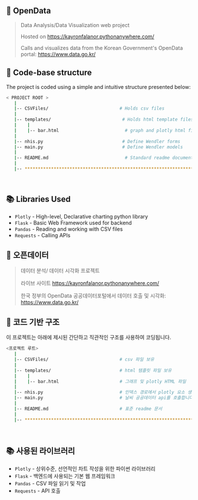 ## 📶 OpenData

> Data Analysis/Data Visualization web project  
> 
> Hosted on https://kayronfalanor.pythonanywhere.com/
> 
> Calls and visualizes data from the Korean Government's OpenData portal: https://www.data.go.kr/

## 📂 Code-base structure

The project is coded using a simple and intuitive structure presented below:

```bash
< PROJECT ROOT >
   |
   |-- CSVFiles/                           # Holds csv files
   |
   |-- templates/                           # Holds html template files
   |    |
   |    |-- bar.html                         # graph and plotly html file
   |
   |-- nhis.py                              # Define Wendler forms
   |-- main.py                              # Define Wendler models
   |
   |-- README.md                             # Standard readme documentation
   |
   |-- ************************************************************************
```

<br />

## 📚 Libraries Used

- `Plotly` - High-level, Declarative charting python library
- `Flask` - Basic Web Framework used for backend
- `Pandas` - Reading and working with CSV files
- `Requests` - Calling APIs

## 📶 오픈데이터

> 데이터 분석/ 데이터 시각화 프로젝트
>
> 라이브 사이트 https://kayronfalanor.pythonanywhere.com/
>
> 한국 정부의 OpenData 공공데이터포털에서 데이터 호출 및 시각화: https://www.data.go.kr/

## 📂 코드 기반 구조

이 프로젝트는 아래에 제시된 간단하고 직관적인 구조를 사용하여 코딩됩니다.

```bash
<프로젝트 루트>
   |
   |-- CSVFiles/                           # csv 파일 보유
   |
   |-- templates/                          # html 템플릿 파일 보유
   |    |
   |    |-- bar.html                       # 그래프 및 plotly HTML 파일
   |
   |-- nhis.py                             # 인덱스 경로에서 plotly 요소 생성
   |-- main.py                             # 날씨 공공데이터 api를 호출합니다.
   |
   |-- README.md                           # 표준 readme 문서
   |
   |-- ************************************************************************
```

<br />

## 📚 사용된 라이브러리

- `Plotly` - 상위수준, 선언적인 차트 작성을 위한 파이썬 라이브러리
- `Flask` - 백엔드에 사용되는 기본 웹 프레임워크
- `Pandas` - CSV 파일 읽기 및 작업
- `Requests` - API 호출
